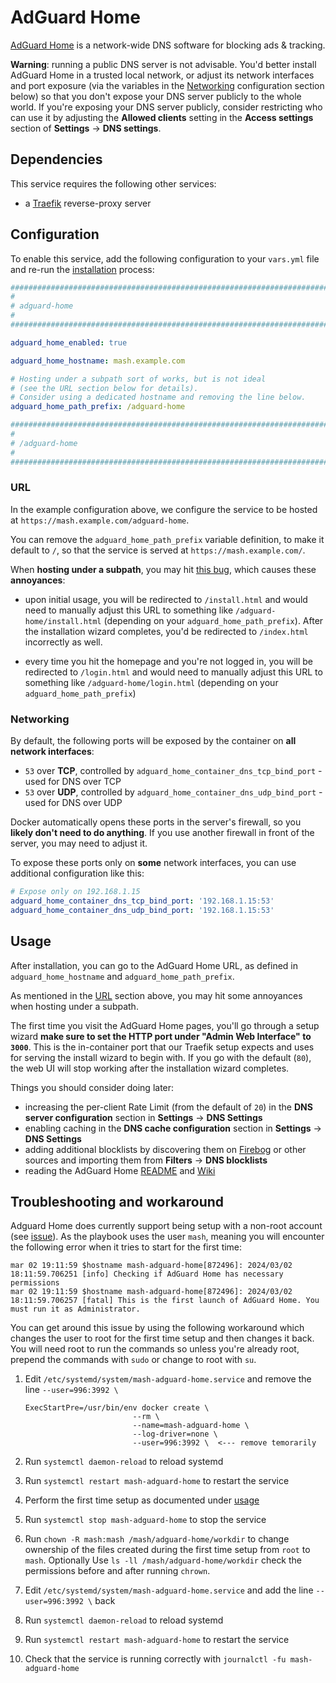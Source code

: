 # AdGuard Home

[AdGuard Home](https://adguard.com/en/adguard-home/overview.html/) is a network-wide DNS software for blocking ads & tracking.

**Warning**: running a public DNS server is not advisable. You'd better install AdGuard Home in a trusted local network, or adjust its network interfaces and port exposure (via the variables in the [Networking](#networking) configuration section below) so that you don't expose your DNS server publicly to the whole world. If you're exposing your DNS server publicly, consider restricting who can use it by adjusting the **Allowed clients** setting in the **Access settings** section of **Settings** -> **DNS settings**.


## Dependencies

This service requires the following other services:

- a [Traefik](traefik.md) reverse-proxy server


## Configuration

To enable this service, add the following configuration to your `vars.yml` file and re-run the [installation](../installing.md) process:

```yaml
########################################################################
#                                                                      #
# adguard-home                                                         #
#                                                                      #
########################################################################

adguard_home_enabled: true

adguard_home_hostname: mash.example.com

# Hosting under a subpath sort of works, but is not ideal
# (see the URL section below for details).
# Consider using a dedicated hostname and removing the line below.
adguard_home_path_prefix: /adguard-home

########################################################################
#                                                                      #
# /adguard-home                                                        #
#                                                                      #
########################################################################
```

### URL

In the example configuration above, we configure the service to be hosted at `https://mash.example.com/adguard-home`.

You can remove the `adguard_home_path_prefix` variable definition, to make it default to `/`, so that the service is served at `https://mash.example.com/`.

When **hosting under a subpath**, you may hit [this bug](https://github.com/AdguardTeam/AdGuardHome/issues/5478), which causes these **annoyances**:

- upon initial usage, you will be redirected to `/install.html` and would need to manually adjust this URL to something like `/adguard-home/install.html` (depending on your `adguard_home_path_prefix`). After the installation wizard completes, you'd be redirected to `/index.html` incorrectly as well.

- every time you hit the homepage and you're not logged in, you will be redirected to `/login.html` and would need to manually adjust this URL to something like `/adguard-home/login.html` (depending on your `adguard_home_path_prefix`)


### Networking

By default, the following ports will be exposed by the container on **all network interfaces**:

- `53` over **TCP**, controlled by `adguard_home_container_dns_tcp_bind_port` - used for DNS over TCP
- `53` over **UDP**, controlled by `adguard_home_container_dns_udp_bind_port` - used for DNS over UDP

Docker automatically opens these ports in the server's firewall, so you **likely don't need to do anything**. If you use another firewall in front of the server, you may need to adjust it.

To expose these ports only on **some** network interfaces, you can use additional configuration like this:

```yaml
# Expose only on 192.168.1.15
adguard_home_container_dns_tcp_bind_port: '192.168.1.15:53'
adguard_home_container_dns_udp_bind_port: '192.168.1.15:53'
```

## Usage

After installation, you can go to the AdGuard Home URL, as defined in `adguard_home_hostname` and `adguard_home_path_prefix`.

As mentioned in the [URL](#url) section above, you may hit some annoyances when hosting under a subpath.

The first time you visit the AdGuard Home pages, you'll go through a setup wizard **make sure to set the HTTP port under "Admin Web Interface" to `3000`**. This is the in-container port that our Traefik setup expects and uses for serving the install wizard to begin with. If you go with the default (`80`), the web UI will stop working after the installation wizard completes.

Things you should consider doing later:

- increasing the per-client Rate Limit (from the default of `20`) in the **DNS server configuration** section in **Settings** -> **DNS Settings**
- enabling caching in the **DNS cache configuration** section in **Settings** -> **DNS Settings**
- adding additional blocklists by discovering them on [Firebog](https://firebog.net/) or other sources and importing them from **Filters** -> **DNS blocklists**
- reading the AdGuard Home [README](https://github.com/AdguardTeam/AdGuardHome/blob/master/README.md) and [Wiki](https://github.com/AdguardTeam/AdGuardHome/wiki)


## Troubleshooting and workaround

Adguard Home does currently support being setup with a non-root account (see [issue](https://github.com/AdguardTeam/AdGuardHome/issues/4714)). As the playbook uses the user `mash`, meaning you will encounter the following error when it tries to start for the first time: 

```
mar 02 19:11:59 $hostname mash-adguard-home[872496]: 2024/03/02 18:11:59.706251 [info] Checking if AdGuard Home has necessary permissions
mar 02 19:11:59 $hostname mash-adguard-home[872496]: 2024/03/02 18:11:59.706257 [fatal] This is the first launch of AdGuard Home. You must run it as Administrator.
```

You can get around this issue by using the following workaround which changes the user to root for the first time setup and then changes it back. You will need root to run the commands so unless you're already root, prepend the commands with `sudo` or change to root with `su`.   

1. Edit `/etc/systemd/system/mash-adguard-home.service` and remove the line `--user=996:3992 \`
	
	```
	ExecStartPre=/usr/bin/env docker create \
	                        --rm \
	                        --name=mash-adguard-home \
	                        --log-driver=none \
	                        --user=996:3992 \  <--- remove temorarily
	```
2. Run `systemctl daemon-reload` to reload systemd
3. Run `systemctl restart mash-adguard-home` to restart the service
4. Perform the first time setup as documented under [usage](https://github.com/mother-of-all-self-hosting/mash-playbook/blob/main/docs/services/adguard-home.md#usage)
5. Run `systemctl stop mash-adguard-home` to stop the service
6. Run `chown -R mash:mash /mash/adguard-home/workdir` to change ownership of the files created during the first time setup from `root` to `mash`. Optionally Use `ls -ll /mash/adguard-home/workdir` check the permissions before and after running `chrown`.
7. Edit `/etc/systemd/system/mash-adguard-home.service` and add the line `--user=996:3992 \` back
8. Run `systemctl daemon-reload` to reload systemd
9. Run `systemctl restart mash-adguard-home` to restart the service
10. Check that the service is running correctly with `journalctl -fu mash-adguard-home`
